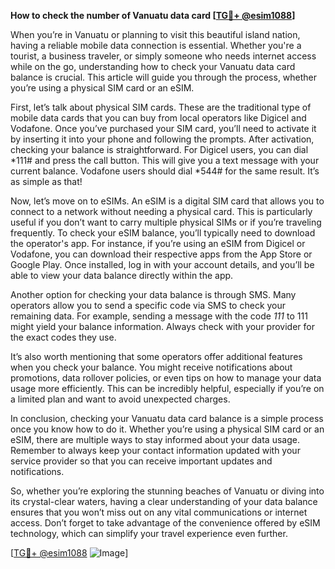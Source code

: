 **How to check the number of Vanuatu data card [[TG💪+ @esim1088](https://t.me/s/esim1088)]**

When you’re in Vanuatu or planning to visit this beautiful island nation, having a reliable mobile data connection is essential. Whether you're a tourist, a business traveler, or simply someone who needs internet access while on the go, understanding how to check your Vanuatu data card balance is crucial. This article will guide you through the process, whether you’re using a physical SIM card or an eSIM.

First, let’s talk about physical SIM cards. These are the traditional type of mobile data cards that you can buy from local operators like Digicel and Vodafone. Once you’ve purchased your SIM card, you’ll need to activate it by inserting it into your phone and following the prompts. After activation, checking your balance is straightforward. For Digicel users, you can dial *111# and press the call button. This will give you a text message with your current balance. Vodafone users should dial *544# for the same result. It’s as simple as that!

Now, let’s move on to eSIMs. An eSIM is a digital SIM card that allows you to connect to a network without needing a physical card. This is particularly useful if you don’t want to carry multiple physical SIMs or if you’re traveling frequently. To check your eSIM balance, you’ll typically need to download the operator's app. For instance, if you’re using an eSIM from Digicel or Vodafone, you can download their respective apps from the App Store or Google Play. Once installed, log in with your account details, and you’ll be able to view your data balance directly within the app.

Another option for checking your data balance is through SMS. Many operators allow you to send a specific code via SMS to check your remaining data. For example, sending a message with the code *111* to 111 might yield your balance information. Always check with your provider for the exact codes they use.

It’s also worth mentioning that some operators offer additional features when you check your balance. You might receive notifications about promotions, data rollover policies, or even tips on how to manage your data usage more efficiently. This can be incredibly helpful, especially if you’re on a limited plan and want to avoid unexpected charges.

In conclusion, checking your Vanuatu data card balance is a simple process once you know how to do it. Whether you’re using a physical SIM card or an eSIM, there are multiple ways to stay informed about your data usage. Remember to always keep your contact information updated with your service provider so that you can receive important updates and notifications.

So, whether you’re exploring the stunning beaches of Vanuatu or diving into its crystal-clear waters, having a clear understanding of your data balance ensures that you won’t miss out on any vital communications or internet access. Don’t forget to take advantage of the convenience offered by eSIM technology, which can simplify your travel experience even further.

[[TG💪+ @esim1088](https://t.me/s/esim1088) ![Image](https://i.postimg.cc/Y0z9fWf4/image.png)]